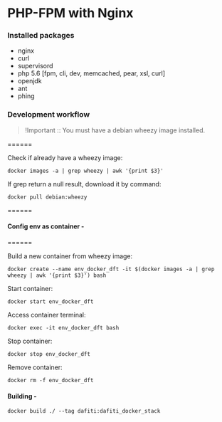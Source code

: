 # PHP-FPM with Nginx

### Installed packages

- nginx
- curl
- supervisord
- php 5.6 [fpm, cli, dev, memcached, pear, xsl, curl]
- openjdk
- ant
- phing

### Development workflow

> !Important :: You must have a debian wheezy image installed.

======

Check if already have a wheezy image:

```
docker images -a | grep wheezy | awk '{print $3}'
```

If grep return a null result, download it by command:
```
docker pull debian:wheezy
```

======

#### Config env as container -

======

Build a new container from wheezy image:
```
docker create --name env_docker_dft -it $(docker images -a | grep wheezy | awk '{print $3}') bash
```

Start container:
```
docker start env_docker_dft
```

Access container terminal:
```
docker exec -it env_docker_dft bash
```

Stop container:
```
docker stop env_docker_dft
```

Remove container:
```
docker rm -f env_docker_dft
```

#### Building -

```
docker build ./ --tag dafiti:dafiti_docker_stack
```